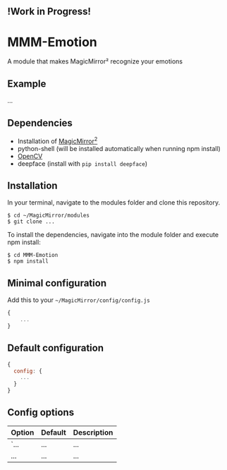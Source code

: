 ## !Work in Progress!

# MMM-Emotion

A module that makes MagicMirror² recognize your emotions

## Example

...

## Dependencies

- Installation of [MagicMirror<sup>2</sup>](https://github.com/MichMich/MagicMirror)
- python-shell (will be installed automatically when running npm install)
- [OpenCV](http://opencv.org)
- deepface (install with `pip install deepface`)

## Installation

In your terminal, navigate to the modules folder and clone this repository.

```
$ cd ~/MagicMirror/modules
$ git clone ...
```

To install the dependencies, navigate into the module folder and execute npm install:

```
$ cd MMM-Emotion
$ npm install
```

## Minimal configuration

Add this to your `~/MagicMirror/config/config.js`

```js
{
    ...
}
```

## Default configuration

```js
{
  config: {
    ...
  }
}
```

## Config options

| **Option** | **Default** | **Description** |
| ---------- | ----------- | --------------- |
| `...       | ...         | ...             |
| ...        | ...         | ...             |
